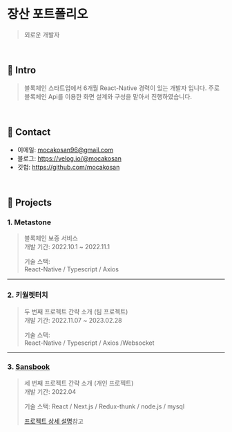 # 장산 포트폴리오
> 외로운 개발자

</br>

## :pushpin: Intro
> 블록체인 스타트업에서 6개월 React-Native 경력이 있는 개발자 입니다.
> 주로 블록체인 Api를 이용한 화면 설계와 구성을 맡아서 진행하였습니다.

</br>

## :pushpin: Contact
- 이메일: mocakosan96@gmail.com
- 블로그: https://velog.io/@mocakosan
- 깃헙: https://github.com/mocakosan

</br>

## :pushpin: Projects
### 1. Metastone
>블록체인 보증 서비스  
>개발 기간: 2022.10.1 ~ 2022.11.1  
>  
>기술 스택:  
>React-Native / Typescript / Axios

---

### 2. 키월렛터치
>두 번째 프로젝트 간략 소개  (팀 프로젝트)  
>개발 기간: 2022.11.07 ~ 2023.02.28  
>  
>기술 스택:  
>React-Native / Typescript / Axios /Websocket

---

### 3. [Sansbook](https://sansbook.co.kr/)
>세 번째 프로젝트 간략 소개  (개인 프로젝트)  
>개발 기간: 2022.04 
>  
>기술 스택:
>React / Next.js / Redux-thunk / node.js / mysql
>  
>[프로젝트 상세 설명](https://github.com/mocakosan/sansbook)참고

